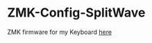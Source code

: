 # ZMK-Config-SplitWave

ZMK firmware for my Keyboard [here](https://github.com/AnkushRoy-code/SplitWave)
